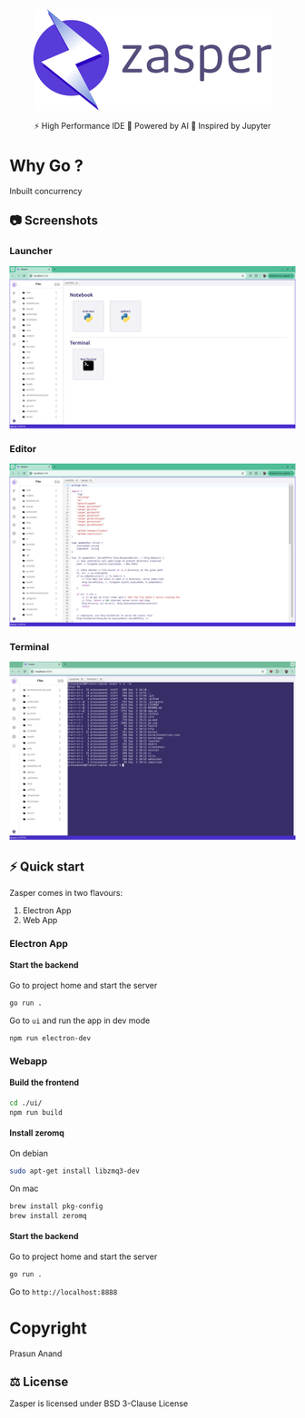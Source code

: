 <p align="center">
  <img src="./screenshots/logo.svg" alt="Zasper">
</p>
<p align="center">
    ⚡ High Performance IDE 🚀 Powered by AI 🐥  Inspired by Jupyter
</p>


# Why Go ?

Inbuilt concurrency


## 📷 Screenshots

### Launcher
![Launcher](./screenshots/launcher.png)

### Editor
![Editor](./screenshots/editor.png)

### Terminal
![Editor](./screenshots/terminal.png)

## ⚡️ Quick start

Zasper comes in two flavours:

1. Electron App
2. Web App

### Electron App

#### Start the backend

Go to project home and start the server

```bash
go run .
```

Go to `ui` and run the app in dev mode

```
npm run electron-dev
```


### Webapp

#### Build the frontend

```bash
cd ./ui/
npm run build
```

#### Install zeromq
On debian
```bash
sudo apt-get install libzmq3-dev
```

On mac
```zsh
brew install pkg-config
brew install zeromq
```

#### Start the backend

Go to project home and start the server

```bash
go run .
```



Go to `http://localhost:8888`

# Copyright

Prasun Anand 

## ⚖️ License

Zasper is licensed under BSD 3-Clause License
